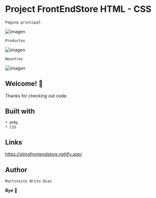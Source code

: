 # Project FrontEndStore HTML - CSS


    Pagina principal

![imagen](https://user-images.githubusercontent.com/54644026/144559711-d6153c76-3c19-4fde-945d-07a131bb0f6b.png)

    Productos

![imagen](https://user-images.githubusercontent.com/54644026/144681057-1216e4d5-2424-4ff7-91b6-a076b5a9f86a.png)

    Nosotros
    
![imagen](https://user-images.githubusercontent.com/54644026/144680960-3943eeba-682c-4806-90dd-9eee0c3d234f.png)


## Welcome! 👋

Thanks for checking out code.

## Built with
    * HTML
    * CSS

## Links

https://stingfrontendstore.netlify.app/

## Author

    Martinsito Brito Diaz

**Bye** 🚀